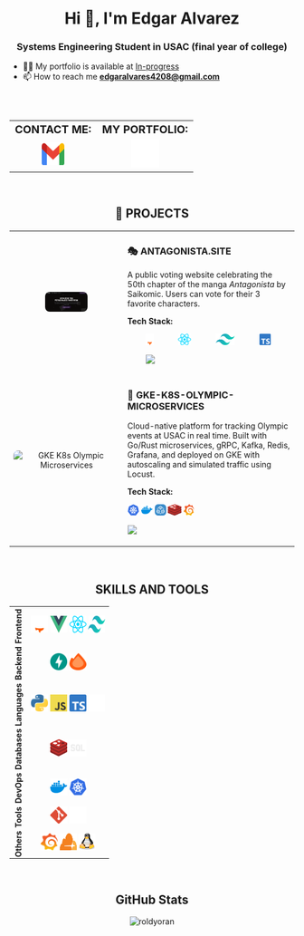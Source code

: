 <h1 align="center">Hi 👋, I'm Edgar Alvarez</h1>
<h3 align="center">Systems Engineering Student in USAC (final year of college)</h3>

- 👨‍💻 My portfolio is available at [In-progress](In-progress)
- 📫 How to reach me **edgaralvares4208@gmail.com**


<br>


<table align="center" style="width: 100%; text-align: center; margin-top: 2rem; border-spacing: 1rem;">
    <tr align="center">
        <td style="font-weight: bold; font-size: 1.2rem;">CONTACT ME:</td>
        <td style="font-weight: bold; font-size: 1.2rem;">MY PORTFOLIO:</td>
    </tr>
    <tr align="center" style="height: 50px;">
        <td style="vertical-align: middle;">
            <a href="mailto:edgaralvares4208@gmail.com">
                <img src="imgs/icons-color/Mail.svg" alt="Email" height="40" width="40" />
            </a>
        </td>
        <td style="vertical-align: middle;">
            <a href="/" target="_blank">
                <img src="imgs/icons-color/Dev.svg" alt="Portfolio" height="50" width="50" title="My Portfolio" />
            </a>
        </td>
    </tr>
</table>


<br>


<h2 align="center">🚀 PROJECTS</h2>

<table align="center" style="width: 100%; border-spacing: 2rem;">
  <!-- Proyecto 1 -->
  <tr>
    <td style="width: 40%; text-align: center;">
    <a href="https://antagonista.site/" target="_blank">
      <img src="imgs/proyects/antagonista-site.png" alt="Antagonista Site" style="width: 40%; border-radius: 0.5rem;" />
    </a>
    </td>
    <td style="vertical-align: top;">
      <h3>🎭 ANTAGONISTA.SITE</h3>
      <p>
        A public voting website celebrating the 50th chapter of the manga <i>Antagonista</i> by Saikomic.
        Users can vote for their 3 favorite characters.
      </p>
      <p><b>Tech Stack:</b></p>
      <p style="display: flex; justify-content: space-between; width: 100%; padding: 0 2rem">
        <a href="https://astro.build/" target="_blank"><img src="imgs/icons-color/Astro.svg" height="20" title="Astro" /></a>
        <a href="https://reactjs.org/" target="_blank"><img src="imgs/icons-color/React.svg" height="20" title="React" /></a>
        <a href="https://tailwindcss.com/" target="_blank"><img src="imgs/icons-color/Tailwind.svg" height="20" title="TailwindCSS" /></a>
        <a href="https://www.typescriptlang.org/" target="_blank"><img src="imgs/icons-color/TypeScript.svg" height="20" title="TypeScript" /></a>
        <a href="https://turso.tech/" target="_blank"><img src="imgs/icons-color/Turso.svg" height="20" title="Turso" /></a>
      </p>
      <p style="display: flex; justify-content: space-between; width: 100%; padding: 0 2rem">
        <a href="https://antagonista.site/" target="_blank">
          <img src="https://img.shields.io/badge/Live%20Demo-14B8A6?style=for-the-badge&logo=vercel&logoColor=white&labelColor=000000" />
        </a>
        <a href="https://github.com/roldyoran/antagonista-voting" target="_blank">
          <img src="https://img.shields.io/badge/GitHub%20Repo-000000?style=for-the-badge&logo=github&logoColor=white" />
        </a>
      </p>
    </td>
  </tr>

  <!-- Proyecto 2 -->
  <tr>
    <td style="text-align: center;">
      <img src="https://github.com/roldyoran/gke-k8s-olympic-microservices/blob/main/imgs/arquitecture.png?raw=true" alt="GKE K8s Olympic Microservices" style="width: 100%; border-radius: 0.5rem;" />
    </td>
    <td style="vertical-align: top;">
      <h3>🏅 GKE-K8S-OLYMPIC-MICROSERVICES</h3>
      <p>
        Cloud-native platform for tracking Olympic events at USAC in real time. Built with Go/Rust microservices,
        gRPC, Kafka, Redis, Grafana, and deployed on GKE with autoscaling and simulated traffic using Locust.
      </p>
      <p><b>Tech Stack:</b></p>
      <p>
        <a href="https://kubernetes.io/" target="_blank"><img src="imgs/icons-color/Kubernetes.svg" height="20" title="Kubernetes" /></a>
        <a href="https://docker.com/" target="_blank"><img src="imgs/icons-color/Docker.svg" height="20" title="Docker" /></a>
        <a href="https://grpc.io/" target="_blank"><img src="imgs/icons-color/GRPC.svg" height="20" title="gRPC" /></a>
        <a href="https://redis.io/" target="_blank"><img src="imgs/icons-color/Redis.svg" height="20" title="Redis" /></a>
        <a href="https://grafana.com/" target="_blank"><img src="imgs/icons-color/Grafana.svg" height="20" title="Grafana" /></a>
      </p>
      <p>
        <a href="https://github.com/roldyoran/gke-k8s-olympic-microservices" target="_blank">
          <img src="https://img.shields.io/badge/GitHub%20Repo-000000?style=for-the-badge&logo=github&logoColor=white" />
        </a>
      </p>
    </td>
  </tr>
</table>


<br>


<h2 align="center" style="margin-top: 2rem; font-weight: bold;">SKILLS AND TOOLS</h2>
<table align="center" style="border-collapse: collapse; text-align: center;">
    <tr>
        <td align="center" style="writing-mode: vertical-rl; transform: rotate(180deg);"><b>Frontend</b></td>
        <td>
            <a href="https://astro.build/" target="_blank" rel="noreferrer"><img src="imgs/icons-color/Astro.svg" alt="Astro" height="30" width="30" title="Astro" /></a>
            <a href="https://vuejs.org/" target="_blank" rel="noreferrer"><img src="imgs/icons-color/Vue.svg" alt="Vue" height="30" width="30" title="Vue" /></a>
            <a href="https://reactjs.org/" target="_blank" rel="noreferrer"><img src="imgs/icons-color/React.svg" alt="React" height="30" width="30" title="React" /></a>
            <a href="https://tailwindcss.com/" target="_blank" rel="noreferrer"><img src="imgs/icons-color/Tailwind.svg" alt="Tailwind" height="30" width="30" title="TailwindCSS" /></a>
        </td>
    </tr>
    <tr>
        <td align="center" style="writing-mode: vertical-rl; transform: rotate(180deg);"><b>Backend</b></td>
        <td>
            <a href="https://fastapi.tiangolo.com/" target="_blank" rel="noreferrer"><img src="imgs/icons-color/FastApi.svg" alt="FastAPI" height="30" width="30" title="FastAPI" /></a>
            <a href="https://hono.dev/" target="_blank" rel="noreferrer"><img src="imgs/icons-color/Hono.svg" alt="Hono" height="30" width="30" title="Hono" /></a>
        </td>
    </tr>
    <tr>
        <td align="center" style="writing-mode: vertical-rl; transform: rotate(180deg);"><b>Languages</b></td>
        <td>
            <a href="https://www.python.org/" target="_blank" rel="noreferrer"><img src="imgs/icons-color/Python.svg" alt="Python" height="30" width="30" title="Python" /></a>
            <a href="https://developer.mozilla.org/docs/Web/JavaScript" target="_blank"><img src="imgs/icons-color/JavaScript.svg" alt="JavaScript" height="30" width="30" title="JavaScript" /></a>
            <a href="https://www.typescriptlang.org/" target="_blank" rel="noreferrer"><img src="imgs/icons-color/TypeScript.svg" alt="TypeScript" height="30" width="30" title="TypeScript" /></a>
            <a href="https://www.rust-lang.org/" target="_blank" rel="noreferrer"><img src="imgs/icons-color/Rust.svg" alt="Rust" height="30" width="30" title="Rust" /></a>
        </td>
    </tr>
    <tr>
        <td align="center" style="writing-mode: vertical-rl; transform: rotate(180deg);"><b>Databases</b></td>
        <td>
            <a href="https://redis.io/" target="_blank" rel="noreferrer"><img src="imgs/icons-color/Redis.svg" alt="Redis" height="30" width="30" title="Redis" /></a>
            <img src="imgs/icons-color/Sql.svg" alt="SQL" height="30" width="30" title="SQL (SQLite and Oracle)" />
        </td>
    </tr>
    <tr>
        <td align="center" style="writing-mode: vertical-rl; transform: rotate(180deg);"><b>DevOps</b></td>
        <td>
            <a href="https://www.docker.com/" target="_blank" rel="noreferrer"><img src="imgs/icons-color/Docker.svg" alt="Docker" height="30" width="30" title="Docker" /></a>
            <a href="https://kubernetes.io/" target="_blank" rel="noreferrer"><img src="imgs/icons-color/Kubernetes.svg" alt="Kubernetes" height="30" width="30" title="Kubernetes" /></a>
        </td>
    </tr>
    <tr>
        <td align="center" style="writing-mode: vertical-rl; transform: rotate(180deg);"><b>Tools</b></td>
        <td>
            <a href="https://git-scm.com/" target="_blank" rel="noreferrer"><img src="imgs/icons-color/Git.svg" alt="Git" height="30" width="30" title="Git" /></a>
            <a href="https://github.com/" target="_blank" rel="noreferrer"><img src="imgs/icons-color/Github.svg" alt="GitHub" height="30" width="30" title="GitHub" /></a>
        </td>
    </tr>
    <tr>
        <td align="center" style="writing-mode: vertical-rl; transform: rotate(180deg);"><b>Others</b></td>
        <td>
            <a href="https://grafana.com/" target="_blank" rel="noreferrer"><img src="imgs/icons-color/Grafana.svg" alt="Grafana" height="30" width="30" title="Grafana" /></a>
            <a href="https://clouflare.com" target="_blank" rel="noreferrer"><img src="imgs/icons-color/Cloudflare.svg" alt="Cloudflare" height="30" width="30" title="Cloudflare" /></a>
            <a href="https://www.linux.org/" target="_blank" rel="noreferrer"><img src="imgs/icons-color/Linux.svg" alt="Linux" height="30" width="30" title="Linux" /></a>
        </td>
    </tr>
</table>


<br>


<h2 align="center">GitHub Stats</h2>
<p align="center">
    <img src="https://github-readme-stats.vercel.app/api?username=roldyoran&show_icons=true&locale=en&theme=tokyonight" alt="roldyoran" />
</p>

